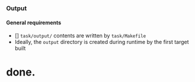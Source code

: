 ### Output

#### General requirements
- [] `task/output/` contents are written by `task/Makefile`
- Ideally, the `output` directory is created during runtime by the first target built

# done.
